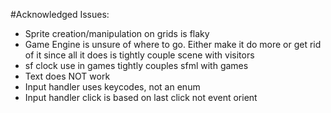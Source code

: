 #Acknowledged Issues:
* Sprite creation/manipulation on grids is flaky
* Game Engine is unsure of where to go. Either make it do more or get rid of it since all it does is tightly couple scene with visitors 
* sf clock use in games tightly couples sfml with games
* Text does NOT work
* Input handler uses keycodes, not an enum
* Input handler click is based on last click not event orient